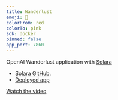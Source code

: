 ```yaml
---
title: Wanderlust
emoji: 🚂
colorFrom: red
colorTo: pink
sdk: docker
pinned: false
app_port: 7860
---
```


OpenAI Wanderlust application with [Solara](https://solara.dev) 
 * [Solara GitHub](https://github.com/widgetti/solara/).
 * [Deployed app](https://huggingface.co/spaces/solara-dev/wanderlust)

[Watch the video](link)



